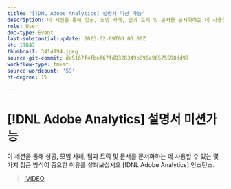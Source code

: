 ```yaml
---
title: "[!DNL Adobe Analytics] 설명서 미션 가능"
description: 이 세션을 통해 성공, 모범 사례, 팁과 트릭 및 문서를 문서화하는 데 사용할 수 있는 몇 가지 접근 방식이 중요한 이유를 살펴보십시오 [!DNL Adobe Analytics] 인스턴스. 2022년 6월
role: User
doc-type: Event
last-substantial-update: 2023-02-09T00:00:00Z
kt: 11847
thumbnail: 3414194.jpeg
source-git-commit: de5167f4fbef67fd9328349b096a96575590dd97
workflow-type: tm+mt
source-wordcount: '59'
ht-degree: 1%

---
```



# [!DNL Adobe Analytics] 설명서 미션가능

이 세션을 통해 성공, 모범 사례, 팁과 트릭 및 문서를 문서화하는 데 사용할 수 있는 몇 가지 접근 방식이 중요한 이유를 살펴보십시오 [!DNL Adobe Analytics] 인스턴스.

>[!VIDEO](https://video.tv.adobe.com/v/3414194/?quality=12&learn=on)
